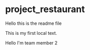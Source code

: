 # project_restaurant

Hello this is the readme file

This is my first local text.

Hello I'm team member 2
